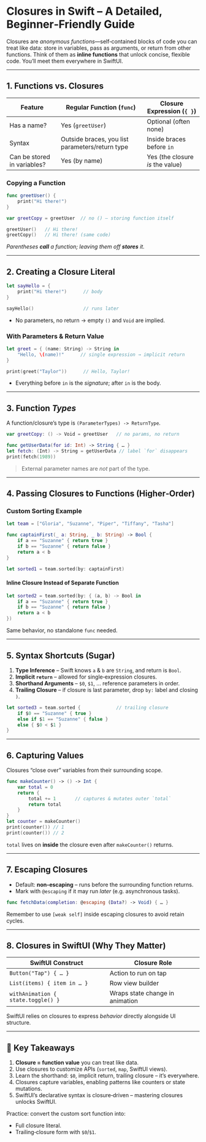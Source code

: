 # Closures in Swift – A Detailed, Beginner‑Friendly Guide

Closures are *anonymous functions*—self‑contained blocks of code you can treat like data: store in variables, pass as arguments, or return from other functions.  Think of them as **inline functions** that unlock concise, flexible code.  You’ll meet them everywhere in SwiftUI.

---

## 1.  Functions vs. Closures

| Feature                     | Regular Function (`func`)                       | Closure Expression (`{ }`)       |
| --------------------------- | ----------------------------------------------- | -------------------------------- |
| Has a name?                 | Yes (`greetUser`)                               | Optional (often none)            |
| Syntax                      | Outside braces, you list parameters/return type | Inside braces before `in`        |
| Can be stored in variables? | Yes (by name)                                   | Yes (the closure *is* the value) |

### Copying a Function

```swift
func greetUser() {
    print("Hi there!")
}

var greetCopy = greetUser  // no () – storing function itself

greetUser()   // Hi there!
greetCopy()   // Hi there! (same code)
```

*Parentheses **call** a function; leaving them off **stores** it.*

---

## 2.  Creating a Closure Literal

```swift
let sayHello = {
    print("Hi there!")      // body
}

sayHello()                  // runs later
```

* No parameters, no return → empty `()` and `Void` are implied.

### With Parameters & Return Value

```swift
let greet = { (name: String) -> String in
    "Hello, \(name)!"      // single expression → implicit return
}

print(greet("Taylor"))      // Hello, Taylor!
```

* Everything before `in` is the *signature*; after `in` is the body.

---

## 3.  Function *Types*

A function/closure’s type is `(ParameterTypes) -> ReturnType`.

```swift
var greetCopy: () -> Void = greetUser   // no params, no return

func getUserData(for id: Int) -> String { … }
let fetch: (Int) -> String = getUserData // label `for` disappears
print(fetch(1989))
```

> External parameter names are *not* part of the type.

---

## 4.  Passing Closures to Functions (Higher‑Order)

### Custom Sorting Example

```swift
let team = ["Gloria", "Suzanne", "Piper", "Tiffany", "Tasha"]

func captainFirst(_ a: String, _ b: String) -> Bool {
    if a == "Suzanne" { return true }
    if b == "Suzanne" { return false }
    return a < b
}

let sorted1 = team.sorted(by: captainFirst)
```

#### Inline Closure Instead of Separate Function

```swift
let sorted2 = team.sorted(by: { (a, b) -> Bool in
    if a == "Suzanne" { return true }
    if b == "Suzanne" { return false }
    return a < b
})
```

Same behavior, no standalone `func` needed.

---

## 5.  Syntax Shortcuts (Sugar)

1. **Type Inference** – Swift knows `a` & `b` are `String`, and return is `Bool`.
2. **Implicit `return`** – allowed for single‑expression closures.
3. **Shorthand Arguments** – `$0`, `$1`, … reference parameters in order.
4. **Trailing Closure** – if closure is last parameter, drop `by:` label and closing `)`.

```swift
let sorted3 = team.sorted {             // trailing closure
    if $0 == "Suzanne" { true }
    else if $1 == "Suzanne" { false }
    else { $0 < $1 }
}
```

---

## 6.  Capturing Values

Closures “close over” variables from their surrounding scope.

```swift
func makeCounter() -> () -> Int {
    var total = 0
    return {
        total += 1       // captures & mutates outer `total`
        return total
    }
}
let counter = makeCounter()
print(counter()) // 1
print(counter()) // 2
```

`total` lives on **inside** the closure even after `makeCounter()` returns.

---

## 7.  Escaping Closures

* Default: **non‑escaping** – runs before the surrounding function returns.
* Mark with `@escaping` if it may run *later* (e.g. asynchronous tasks).

```swift
func fetchData(completion: @escaping (Data?) -> Void) { … }
```

Remember to use `[weak self]` inside escaping closures to avoid retain cycles.

---

## 8.  Closures in SwiftUI (Why They Matter)

| SwiftUI Construct                  | Closure Role                    |
| ---------------------------------- | ------------------------------- |
| `Button("Tap") { … }`              | Action to run on tap            |
| `List(items) { item in … }`        | Row view builder                |
| `withAnimation { state.toggle() }` | Wraps state change in animation |

SwiftUI relies on closures to express *behavior* directly alongside UI structure.

---

## 🏁 Key Takeaways

1. **Closure = function value** you can treat like data.
2. Use closures to customize APIs (`sorted`, `map`, SwiftUI views).
3. Learn the shorthand: `$0`, implicit return, trailing closure – it’s everywhere.
4. Closures capture variables, enabling patterns like counters or state mutations.
5. SwiftUI’s declarative syntax is closure‑driven – mastering closures unlocks SwiftUI.

Practice: convert the custom sort function into:

* Full closure literal.
* Trailing‑closure form with `$0`/`$1`.

